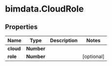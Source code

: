 # bimdata.CloudRole

## Properties
Name | Type | Description | Notes
------------ | ------------- | ------------- | -------------
**cloud** | **Number** |  | 
**role** | **Number** |  | [optional] 


